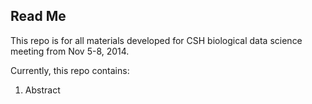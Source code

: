 Read Me
--------

This repo is for all materials developed for CSH biological data science meeting from Nov 5-8, 2014. 

Currently, this repo contains:    
1. Abstract
